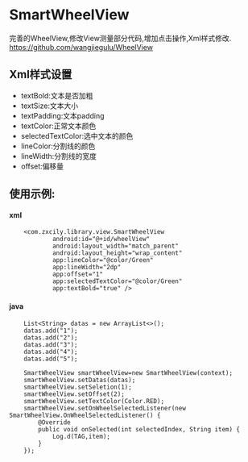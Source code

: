 # SmartWheelView
完善的WheelView,修改View测量部分代码,增加点击操作,Xml样式修改.  
https://github.com/wangjiegulu/WheelView
## Xml样式设置
* textBold:文本是否加粗
* textSize:文本大小
* textPadding:文本padding
* textColor:正常文本颜色
* selectedTextColor:选中文本的颜色
* lineColor:分割线的颜色
* lineWidth:分割线的宽度
* offset:偏移量

## 使用示例:
#### xml
        <com.zxcily.library.view.SmartWheelView
                android:id="@+id/wheelView"
                android:layout_width="match_parent"
                android:layout_height="wrap_content"
                app:lineColor="@color/Green"
                app:lineWidth="2dp"
                app:offset="1"
                app:selectedTextColor="@color/Green"
                app:textBold="true" />
                
#### java
        List<String> datas = new ArrayList<>();
        datas.add("1");
        datas.add("2");
        datas.add("3");
        datas.add("4");
        datas.add("5");
        
        SmartWheelView smartWheelView=new SmartWheelView(context);
        smartWheelView.setDatas(datas);
        smartWheelView.setSeletion(1);
        smartWheelView.setOffset(2);
        smartWheelView.setTextColor(Color.RED);
        smartWheelView.setOnWheelSelectedListener(new SmartWheelView.OnWheelSelectedListener() {
            @Override
            public void onSelected(int selectedIndex, String item) {
                Log.d(TAG,item);
            }
        });

